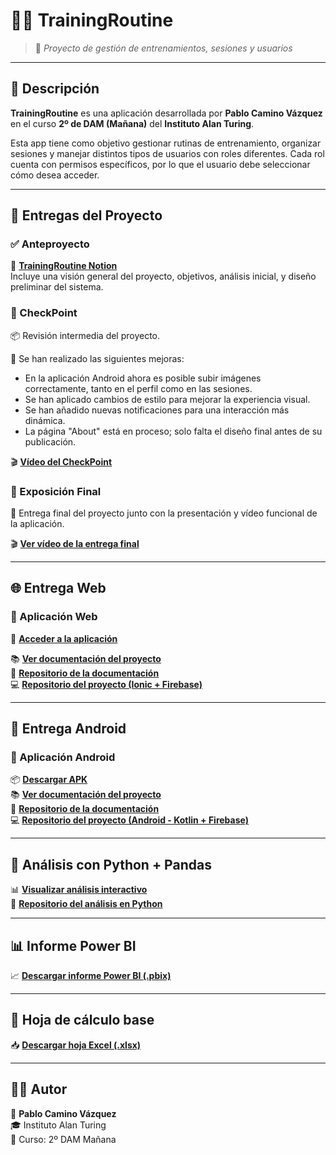 # 🏋️‍♂️ TrainingRoutine

> 🧠 *Proyecto de gestión de entrenamientos, sesiones y usuarios*

---

## 📌 Descripción

**TrainingRoutine** es una aplicación desarrollada por **Pablo Camino Vázquez** en el curso **2º de DAM (Mañana)** del **Instituto Alan Turing**.

Esta app tiene como objetivo gestionar rutinas de entrenamiento, organizar sesiones y manejar distintos tipos de usuarios con roles diferentes. Cada rol cuenta con permisos específicos, por lo que el usuario debe seleccionar cómo desea acceder.

---

## 📁 Entregas del Proyecto

### ✅ Anteproyecto

📄 [**TrainingRoutine Notion**](https://www.notion.so/Training-Routine-Anteproyecto-1c6178ef7c778002b9cbf608969e1ae7?pvs=4)  
Incluye una visión general del proyecto, objetivos, análisis inicial, y diseño preliminar del sistema.

### 📍 CheckPoint

📦 Revisión intermedia del proyecto.

🔧 Se han realizado las siguientes mejoras:

- En la aplicación Android ahora es posible subir imágenes correctamente, tanto en el perfil como en las sesiones.
- Se han aplicado cambios de estilo para mejorar la experiencia visual.
- Se han añadido nuevas notificaciones para una interacción más dinámica.
- La página "About" está en proceso; solo falta el diseño final antes de su publicación.

🎬 [**Vídeo del CheckPoint**](https://youtu.be/BG-848AtvHg)

### 🎤 Exposición Final

🧾 Entrega final del proyecto junto con la presentación y vídeo funcional de la aplicación.

🎬 [**Ver vídeo de la entrega final**](https://youtu.be/FuP4wpqac3I)  

---

## 🌐 Entrega Web

### 🧩 Aplicación Web

🚀 [**Acceder a la aplicación**](https://trainingroutinepcv.netlify.app/)

📚 [**Ver documentación del proyecto**](https://pablitocavaz04.github.io/TFGDocWeb/)  
🔗 [**Repositorio de la documentación**](https://github.com/pablitocavaz04/TFGDocWeb)  
💻 [**Repositorio del proyecto (Ionic + Firebase)**](https://github.com/pablitocavaz04/TrainingRoutinePCV_FB)

---

## 📱 Entrega Android

### 📲 Aplicación Android

📦 [**Descargar APK**](https://github.com/pablitocavaz04/TrainingRoutine-TFG/releases/download/v1.0-final/app-debug.apk)  
📚 [**Ver documentación del proyecto**](https://pablitocavaz04.github.io/TFGDocAndroid/)  
🔗 [**Repositorio de la documentación**](https://github.com/pablitocavaz04/TFGDocAndroid)  
💻 [**Repositorio del proyecto (Android - Kotlin + Firebase)**](https://github.com/pablitocavaz04/TrainingRoutine)

---

## 🐍 Análisis con Python + Pandas

📊 [**Visualizar análisis interactivo**](https://pablitocavaz04.github.io/TFG_SGE_PabloCavaz/)  
🔗 [**Repositorio del análisis en Python**](https://github.com/pablitocavaz04/TFG_SGE_PabloCavaz)

---

## 📊 Informe Power BI

📈 [**Descargar informe Power BI (.pbix)**](https://github.com/pablitocavaz04/TrainingRoutine-TFG/releases/download/v1.0-final/PabloPoweBiTFG.pbix)  

---

## 📄 Hoja de cálculo base

📥 [**Descargar hoja Excel (.xlsx)**](https://github.com/pablitocavaz04/TrainingRoutine-TFG/releases/download/v1.0-final/PabloTFGExcel.xlsx)  

---

## 🧑‍💻 Autor

📌 **Pablo Camino Vázquez**  
🎓 Instituto Alan Turing  
🧭 Curso: 2º DAM Mañana
